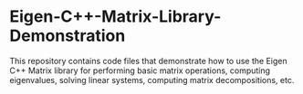 # Eigen-C++-Matrix-Library-Demonstration

This repository contains code files that demonstrate how to use the Eigen C++ Matrix library for performing basic matrix operations, computing eigenvalues, solving linear systems, computing matrix decompositions, etc.
